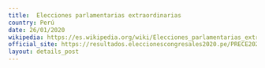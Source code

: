 ```yaml
---
title:  Elecciones parlamentarias extraordinarias
country: Perú
date: 26/01/2020
wikipedia: https://es.wikipedia.org/wiki/Elecciones_parlamentarias_extraordinarias_de_Per%C3%BA_de_2020
official_site: https://resultados.eleccionescongresales2020.pe/PRECE2020/
layout: details_post
---
```

